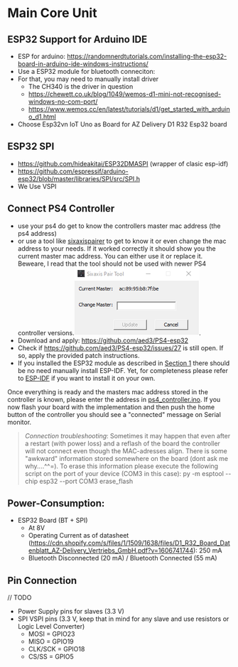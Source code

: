 # Main Core Unit

## ESP32 Support for Arduino IDE
* ESP for arduino: https://randomnerdtutorials.com/installing-the-esp32-board-in-arduino-ide-windows-instructions/
* Use a ESP32 module for bluetooth conneciton:
* For that, you may need to manually install driver 
  * The CH340 is the driver in question
  * https://chewett.co.uk/blog/1049/wemos-d1-mini-not-recognised-windows-no-com-port/
  * https://www.wemos.cc/en/latest/tutorials/d1/get_started_with_arduino_d1.html
* Choose Esp32vn IoT Uno as Board for AZ Delivery D1 R32 Esp32 board

## ESP32 SPI
* https://github.com/hideakitai/ESP32DMASPI (wrapper of clasic esp-idf)
* https://github.com/espressif/arduino-esp32/blob/master/libraries/SPI/src/SPI.h
* We Use VSPI

## Connect PS4 Controller
* use your ps4 do get to know the controllers master mac address (the ps4 address)
* or use a tool like [sixaxispairer](https://github.com/user-none/sixaxispairer) to get to know it or even change the mac address to your needs. 
  If it worked correctly it should show you the current master mac address. You can either use it or replace it. Beweare, I read that the tool should not be used with newer PS4 controller versions.![ExampleSixAxisPairerOutput](example_master_mac.png).
* Download and apply: https://github.com/aed3/PS4-esp32
* Check if https://github.com/aed3/PS4-esp32/issues/27 is still open. If so, apply the provided patch instructions.
* If you installed the ESP32 module as described in [Section 1](#esp32-support-for-arduino-ide) there should be no need manually install ESP-IDF. Yet, for completeness please refer to [ESP-IDF](https://docs.espressif.com/projects/esp-idf/en/stable/esp32/get-started/index.html) if you want to install it on your own.

Once everything is ready and the masters mac address stored in the controller is known, please enter the address in [ps4_controller.ino](ps4_controller.ino). 
If you now flash your board with the implementation and then push the home button of the controller you should see a "connected" message on Serial monitor.

> *Connection troubleshooting*: Sometimes it may happen that even after a restart (with power loss) and a reflash of the board the controller will not connect even though the MAC-adresses align. 
> There is some "awkward" information stored somewhere on the board (dont ask me why....^^=). 
> To erase this information please execute the following script on the port of your device (COM3 in this case): py -m esptool --chip esp32 --port COM3 erase_flash


## Power-Consumption:
* ESP32 Board (BT + SPI)
  * At 8V
  * Operating Current as of datasheet (https://cdn.shopify.com/s/files/1/1509/1638/files/D1_R32_Board_Datenblatt_AZ-Delivery_Vertriebs_GmbH.pdf?v=1606741744): 250 mA 
  * Bluetooth Disconnected (20 mA) / Bluetooth Connected (55 mA)

## Pin Connection
// TODO
* Power Supply pins for slaves (3.3 V)
* SPI VSPI pins (3.3 V, keep that in mind for any slave and use resistors or Logic Level Converter)
  * MOSI = GPIO23
  * MISO = GPIO19
  * CLK/SCK = GPIO18
  * CS/SS = GPIO5

